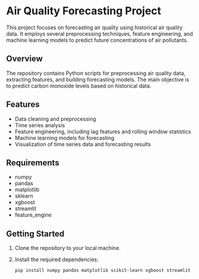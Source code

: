 # Air Quality Forecasting Project

This project focuses on forecasting air quality using historical air quality data. It employs several preprocessing techniques, feature engineering, and machine learning models to predict future concentrations of air pollutants.

## Overview

The repository contains Python scripts for preprocessing air quality data, extracting features, and building forecasting models. The main objective is to predict carbon monoxide levels based on historical data.

## Features

- Data cleaning and preprocessing
- Time series analysis
- Feature engineering, including lag features and rolling window statistics
- Machine learning models for forecasting
- Visualization of time series data and forecasting results

## Requirements

- numpy
- pandas
- matplotlib
- sklearn
- xgboost
- streamlit
- feature_engine

## Getting Started

1. Clone the repository to your local machine.
2. Install the required dependencies:

   ```bash
   pip install numpy pandas matplotlib scikit-learn xgboost streamlit feature_engine
